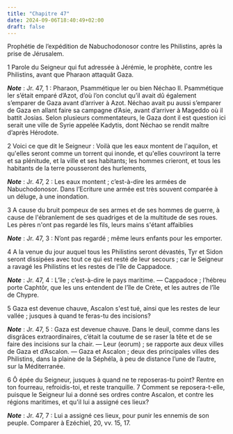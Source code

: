 ```yaml
---
title: "Chapitre 47"
date: 2024-09-06T18:40:49+02:00
draft: false
---
```



Prophétie de l’expédition de Nabuchodonosor contre les Philistins, après la prise de Jérusalem.


1 Parole du Seigneur qui fut adressée à Jérémie, le prophète, contre les Philistins, avant que Pharaon attaquât Gaza.

***Note*** :  Jr. 47, 1 : Pharaon, Psammétique Ier ou bien Néchao II. Psammétique Ier s’était emparé d’Azot, d’où l’on conclut qu’il avait dû également s’emparer de Gaza avant d’arriver à Azot. Néchao avait pu aussi s’emparer de Gaza en allant faire sa campagne d’Asie, avant d’arriver à Mageddo où il battit Josias. Selon plusieurs commentateurs, le Gaza dont il est question ici serait une ville de Syrie appelée Kadytis, dont Néchao se rendit maître d’après Hérodote.


2 Voici ce que dit le Seigneur : Voilà que les eaux montent de l'aquilon, et qu'elles seront comme un torrent qui inonde, et qu'elles couvriront la terre et sa plénitude, et la ville et ses habitants; les hommes crieront, et tous les habitants de la terre pousseront des hurlements,

***Note*** :  Jr. 47, 2 : Les eaux montent ; c’est-à-dire les armées de Nabuchodonosor. Dans l’Ecriture une armée est très souvent comparée à un déluge, à une inondation.

3 A cause du bruit pompeux de ses armes et de ses hommes de guerre, à cause de l'ébranlement de ses quadriges et de la multitude de ses roues. Les pères n'ont pas regardé les fils, leurs mains s'étant affaiblies

***Note*** :  Jr. 47, 3 : N’ont pas regardé ; même leurs enfants pour les emporter.


4 A la venue du jour auquel tous les Philistins seront dévastés, Tyr et Sidon seront dissipées avec tout ce qui est resté de leur secours ; car le Seigneur a ravagé les Philistins et les restes de l'île de Cappadoce.

***Note*** :  Jr. 47, 4 : L’île ; c’est-à-dire le pays maritime. ― Cappadoce ; l’hébreu porte Caphtôr, que les uns entendent de l’île de Crète, et les autres de l’île de Chypre.

5 Gaza est devenue chauve, Ascalon s'est tué, ainsi que les restes de leur vallée ; jusques à quand te feras-tu des incisions?

***Note*** :  Jr. 47, 5 : Gaza est devenue chauve. Dans le deuil, comme dans les disgrâces extraordinaires, c’était la coutume de se raser la tête et de se faire des incisions sur la chair. ― Leur (eorum) ; se rapporte aux deux villes de Gaza et d’Ascalon. ― Gaza et Ascalon ; deux des principales villes des Philistins, dans la plaine de la Séphéla, à peu de distance l’une de l’autre, sur la Méditerranée.

6 Ô épée du Seigneur, jusques à quand ne te reposeras-tu point? Rentre en ton fourreau, refroidis-toi, et reste tranquille. 7 Comment se reposera-t-elle, puisque le Seigneur lui a donné ses ordres contre Ascalon, et contre les régions maritimes, et qu'il lui a assigné ces lieux?

***Note*** :  Jr. 47, 7 : Lui a assigné ces lieux, pour punir les ennemis de son peuple. Comparer à Ezéchiel, 20, vv. 15, 17.

